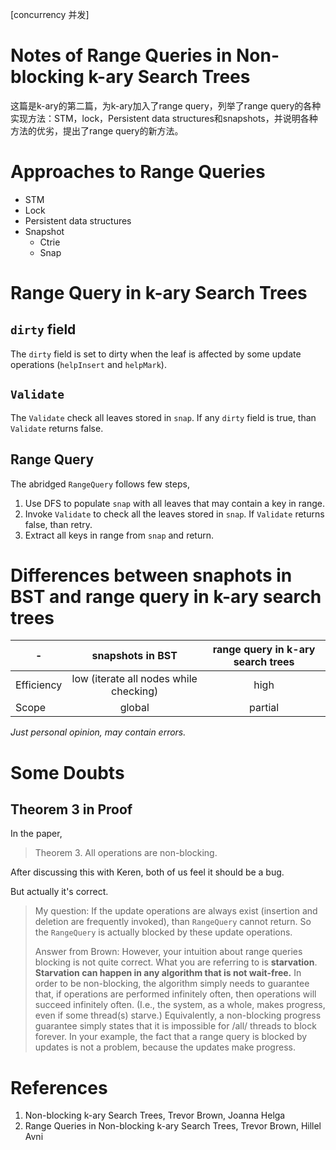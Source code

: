 [concurrency 并发]

# Notes of Range Queries in Non-blocking k-ary Search Trees

这篇是k-ary的第二篇，为k-ary加入了range query，列举了range query的各种实现方法：STM，lock，Persistent data structures和snapshots，并说明各种方法的优劣，提出了range query的新方法。

# Approaches to Range Queries

* STM
* Lock
* Persistent data structures
* Snapshot
	* Ctrie
	* Snap

# Range Query in k-ary Search Trees

## `dirty` field

The `dirty` field is set to dirty when the leaf is affected by some update operations (`helpInsert` and `helpMark`).

## `Validate`

The `Validate` check all leaves stored in `snap`. If any `dirty` field is true, than `Validate` returns false.

## Range Query

The abridged `RangeQuery` follows few steps,

1. Use DFS to populate `snap` with all leaves that may contain a key in range.
2. Invoke `Validate` to check all the leaves stored in `snap`. If `Validate` returns false, than retry.
3. Extract all keys in range from `snap` and return.

# Differences between snaphots in BST and range query in k-ary search trees

|-|snapshots in BST|range query in k-ary search trees|
|-|:-:|:-:|
|Efficiency|low (iterate all nodes while checking)|high|
|Scope|global|partial|

*Just personal opinion, may contain errors.*

# Some Doubts

## Theorem 3 in Proof

In the paper,

> Theorem 3. All operations are non-blocking.

After discussing this with Keren, both of us feel it should be a bug.

But actually it's correct.

> My question:
> If the update operations are always exist (insertion and deletion are frequently invoked), than `RangeQuery` cannot return. So the `RangeQuery` is actually blocked by these update operations.
>
> Answer from Brown:
> However, your intuition about range queries blocking is not quite correct. What you are referring to is **starvation**. **Starvation can happen in any algorithm that is not wait-free.** In order to be non-blocking, the algorithm simply needs to guarantee that, if operations are performed infinitely often, then operations will succeed infinitely often. (I.e., the system, as a whole, makes progress, even if some thread(s) starve.) Equivalently, a non-blocking progress guarantee simply states that it is impossible for /all/ threads to block forever. In your example, the fact that a range query is blocked by updates is not a problem, because the updates make progress.

# References

1. Non-blocking k-ary Search Trees, Trevor Brown, Joanna Helga
2. Range Queries in Non-blocking k-ary Search Trees, Trevor Brown, Hillel Avni